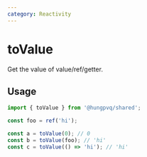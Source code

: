 ```yaml
---
category: Reactivity
---
```


# toValue

<FunctionInfo fn="toValue" />
Get the value of value/ref/getter.

## Usage

```ts
import { toValue } from '@hungpvq/shared';

const foo = ref('hi');

const a = toValue(0); // 0
const b = toValue(foo); // 'hi'
const c = toValue(() => 'hi'); // 'hi'
```
